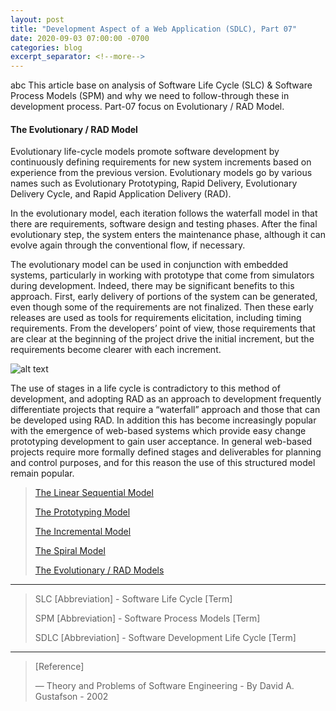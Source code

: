 ```yaml
---
layout: post
title: "Development Aspect of a Web Application (SDLC), Part 07"
date: 2020-09-03 07:00:00 -0700
categories: blog
excerpt_separator: <!--more-->
---
```

abc
This article base on analysis of Software Life Cycle (SLC) & Software Process Models (SPM) and why we need to follow-through these in development process. Part-07 focus on Evolutionary / RAD Model. <!--more-->

#### The Evolutionary / RAD Model

Evolutionary life-cycle models promote software development by continuously defining requirements for new system increments based on experience from the previous version. Evolutionary models go by various names such as Evolutionary Prototyping, Rapid Delivery, Evolutionary Delivery Cycle, and Rapid Application Delivery (RAD).

In the evolutionary model, each iteration follows the waterfall model in that there are requirements, software design and testing phases. After the final evolutionary step, the system enters the maintenance phase, although it can evolve again through the conventional flow, if necessary.

The evolutionary model can be used in conjunction with embedded systems, particularly in working with prototype that come from simulators during development. Indeed, there may be significant benefits to this approach. First, early delivery of portions of the system can be generated, even though some of the requirements are not finalized. Then these early releases are used as tools for requirements elicitation, including timing requirements. From the developers’ point of view, those requirements that are clear at the beginning of the project drive the initial increment, but the requirements become clearer with each increment.

![alt text](https://i.imgur.com/FmiP2Sb.png)

The use of stages in a life cycle is contradictory to this method of development, and adopting RAD as an approach to development frequently differentiate projects that require a “waterfall” approach and those that can be developed using RAD. In addition this has become increasingly popular with the emergence of web-based systems which provide easy change prototyping development to gain user acceptance. In general web-based projects require more formally defined stages and deliverables for planning and control purposes, and for this reason the use of this structured model remain popular.

> [The Linear Sequential Model][Part-1]
> 
> [The Prototyping Model][Part-2]
> 
> [The Incremental Model][Part-3]
> 
> [The Spiral Model][Part-4]
> 
> [The Evolutionary / RAD Models][Part-5]
> 

* * *

> SLC [Abbreviation] - Software Life Cycle [Term]
> 
> SPM [Abbreviation] - Software Process Models [Term]
> 
> SDLC [Abbreviation] - Software Development Life Cycle [Term]
> 

* * *

> [Reference]
> 
> ― Theory and Problems of Software Engineering - By David A. Gustafson - 2002
> 

[Part-1]: https://roshanx911.github.io/blog/2020/08/29/development-of-web-app-part-03.html
[Part-2]: https://roshanx911.github.io/blog/2020/08/30/development-of-web-app-part-04.html
[Part-3]: https://roshanx911.github.io/blog/2020/08/31/development-of-web-app-part-05.html
[Part-4]: https://roshanx911.github.io/blog/2020/09/02/development-of-web-app-part-06.html
[Part-5]: https://roshanx911.github.io/blog/2020/09/03/development-of-web-app-part-07.html
